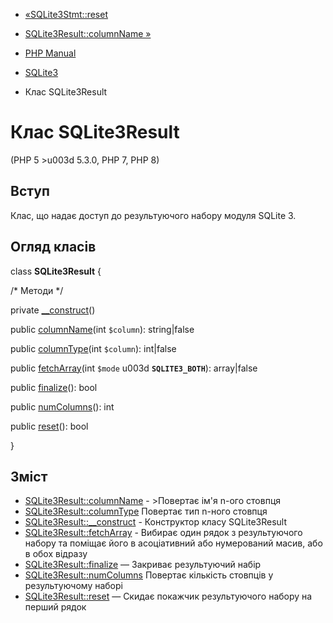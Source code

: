 - [«SQLite3Stmt::reset](sqlite3stmt.reset.md)
- [SQLite3Result::columnName »](sqlite3result.columnname.md)

- [PHP Manual](index.md)
- [SQLite3](book.sqlite3.md)
- Клас SQLite3Result

# Клас SQLite3Result

(PHP 5 \>u003d 5.3.0, PHP 7, PHP 8)

## Вступ

Клас, що надає доступ до результуючого набору модуля SQLite 3.

## Огляд класів

class **SQLite3Result** {

/\* Методи \*/

private [\_\_construct](sqlite3result.construct.md)()

public [columnName](sqlite3result.columnname.md)(int `$column`):
string\|false

public [columnType](sqlite3result.columntype.md)(int `$column`):
int\|false

public [fetchArray](sqlite3result.fetcharray.md)(int `$mode` u003d
**`SQLITE3_BOTH`**): array\|false

public [finalize](sqlite3result.finalize.md)(): bool

public [numColumns](sqlite3result.numcolumns.md)(): int

public [reset](sqlite3result.reset.md)(): bool

}

## Зміст

- [SQLite3Result::columnName](sqlite3result.columnname.md) -
\>Повертає ім'я n-ого стовпця
- [SQLite3Result::columnType](sqlite3result.columntype.md)
Повертає тип n-ного стовпця
- [SQLite3Result::\_\_construct](sqlite3result.construct.md) -
Конструктор класу SQLite3Result
- [SQLite3Result::fetchArray](sqlite3result.fetcharray.md) -
Вибирає один рядок з результуючого набору та поміщає його в
асоціативний або нумерований масив, або в обох відразу
- [SQLite3Result::finalize](sqlite3result.finalize.md) — Закриває
результуючий набір
- [SQLite3Result::numColumns](sqlite3result.numcolumns.md)
Повертає кількість стовпців у результуючому наборі
- [SQLite3Result::reset](sqlite3result.reset.md) — Скидає
покажчик результуючого набору на перший рядок

